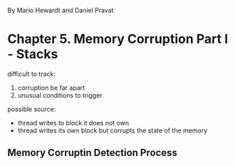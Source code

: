 By Mario Hewardt and Daniel Pravat

# Chapter 5. Memory Corruption Part I - Stacks

difficult to track:

1.  corruption be far apart
2.  unusual conditions to trigger

possible source:

-   thread writes to block it does not own
-   thread writes its own block but corrupts the state of the memory

## Memory Corruptin Detection Process

